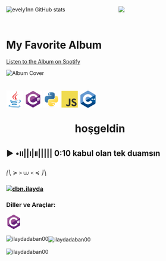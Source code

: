 #          
![evely1nn GitHub stats](https://github-readme-stats.vercel.app/api/?username=ilaydadaban00&show_icons=false&title_color=8b658b&icon_color=8b658b&text_color=8b658b&bg_color=000)
<img width="40%" align="right" src="https://count.getloli.com/get/@:ilaydadaban00?theme=rule34"> 

<br>
<div>
  
#

# My Favorite Album

[Listen to the Album on Spotify](https://open.spotify.com/intl-tr/album/711zVBGg9kjmtHfcHZIZZE?si=buJsgeW_SUKoGHmzZjGmrw)

![Album Cover](https://i.scdn.co/image/ab67616d0000b273a17c4e98ec5a3071e3e7a4cb) <!-- Bu kısımda uygun bir albüm kapak resmi URL'si kullanabilirsin -->


#

<img width="9%" align="center" src="https://raw.githubusercontent.com/devicons/devicon/master/icons/java/java-original.svg" alt="background">
<img width="9%" align="center" src="https://raw.githubusercontent.com/devicons/devicon/master/icons/csharp/csharp-original.svg" alt="background">
<img width="9%" align="center" src="https://raw.githubusercontent.com/devicons/devicon/master/icons/python/python-original.svg" alt="background">
<img width="9%" align="center" src="https://raw.githubusercontent.com/devicons/devicon/master/icons/javascript/javascript-original.svg" alt="background">
<img width="9%" align="center" src="https://raw.githubusercontent.com/devicons/devicon/master/icons/cplusplus/cplusplus-original.svg" alt="background">

#




<h1 align="center">hoşgeldin</h1>
<h2>▶︎ •၊၊||၊|။||||| 0:10 kabul olan tek duamsın</h2>
⎛⎝ ≽  >  ⩊   < ≼ ⎠⎞


<h3 align="ig takip ettt:</h3>
<p align="left">
<a href="https://instagram.com/dbn.ilayda" target="blank"><img align="center" src="https://raw.githubusercontent.com/rahuldkjain/github-profile-readme-generator/master/src/images/icons/Social/instagram.svg" alt="dbn.ilayda" height="30" width="40" /></a>
</p>

<h3 align="left">Diller ve Araçlar:</h3>
<p align="left"> <a href="https://www.w3schools.com/cs/" target="_blank" rel="noreferrer"> <img src="https://raw.githubusercontent.com/devicons/devicon/master/icons/csharp/csharp-original.svg" alt="csharp" width="40" height="40"/> </a> </p>

<p><img align="left" src="https://github-readme-stats.vercel.app/api/top-langs?username=ilaydadaban00&show_icons=true&locale=tr&layout=compact" alt="ilaydadaban00" /></p>

<p> <img align="center" src="https://github-readme-stats.vercel.app/api?username=ilaydadaban00&show_icons=true&locale=tr" alt="ilaydadaban00" /></p>

<p><img align="center" src="https://github-readme-streak-stats.herokuapp.com/?user=ilaydadaban00&" alt="ilaydadaban00" /></p>
